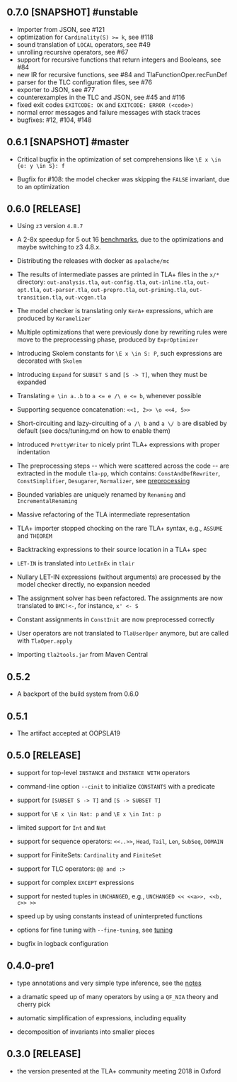 ## 0.7.0 [SNAPSHOT] #unstable

 * Importer from JSON, see #121
 * optimization for `Cardinality(S) >= k`, see #118
 * sound translation of `LOCAL` operators, see #49
 * unrolling recursive operators, see #67
 * support for recursive functions that return integers and Booleans, see #84
 * new IR for recursive functions, see #84 and TlaFunctionOper.recFunDef
 * parser for the TLC configuration files, see #76
 * exporter to JSON, see #77
 * counterexamples in the TLC and JSON, see #45 and #116
 * fixed exit codes `EXITCODE: OK` and `EXITCODE: ERROR (<code>)`
 * normal error messages and failure messages with stack traces
 * bugfixes: #12, #104, #148

## 0.6.1 [SNAPSHOT] #master

 * Critical bugfix in the optimization of set comprehensions like `\E x \in {e: y \in S}: f`

 * Bugfix for #108: the model checker was skipping the `FALSE` invariant,
   due to an optimization

## 0.6.0 [RELEASE]

 * Using `z3` version `4.8.7`

 * A 2-8x speedup for 5 out 16
   [benchmarks](https://github.com/konnov/apalache-tests),
   due to the optimizations and maybe switching to z3 4.8.x.
 
 * Distributing the releases with docker as `apalache/mc`

 * The results of intermediate passes are printed in TLA+ files
   in the `x/*` directory: `out-analysis.tla`, `out-config.tla`,
   `out-inline.tla`, `out-opt.tla`, `out-parser.tla`,
   `out-prepro.tla`, `out-priming.tla`, `out-transition.tla`,
   `out-vcgen.tla`

 * The model checker is translating only `KerA+` expressions,
   which are produced by `Keramelizer`

 * Multiple optimizations that were previously done by rewriting
   rules were move to the preprocessing phase, produced by
   `ExprOptimizer`

 * Introducing Skolem constants for `\E x \in S: P`, such
   expressions are decorated with `Skolem`

 * Introducing `Expand` for `SUBSET S` and `[S -> T]`, when
   they must be expanded

 * Translating `e \in a..b` to `a <= e /\ e <= b`, whenever possible

 * Supporting sequence concatenation: `<<1, 2>> \o <<4, 5>>`

 * Short-circuiting and lazy-circuiting of `a /\ b` and `a \/ b`
   are disabled by default (see docs/tuning.md on how to enable them)

 * Introduced `PrettyWriter` to nicely print TLA+ expressions
   with proper indentation

 * The preprocessing steps -- which were scattered across the code
   -- are extracted in the module `tla-pp`,
   which contains: `ConstAndDefRewriter`, `ConstSimplifier`,
   `Desugarer`, `Normalizer`, see [preprocessing](docs/preprocessing.md)

 * Bounded variables are uniquely renamed by `Renaming`
   and `IncrementalRenaming`

 * Massive refactoring of the TLA intermediate representation

 * TLA+ importer stopped chocking on the rare TLA+ syntax, e.g.,
   `ASSUME` and `THEOREM`

 * Backtracking expressions to their source location in a TLA+ spec

 * `LET-IN` is translated into `LetInEx` in `tlair`

 * Nullary LET-IN expressions (without arguments) are processed by
   the model checker directly, no expansion needed

 * The assignment solver has been refactored. The assignments are
   now translated to `BMC!<-`, for instance, `x' <- S`

 * Constant assignments in `ConstInit` are now preprocessed correctly

 * User operators are not translated to `TlaUserOper` anymore,
   but are called with `TlaOper.apply`

 * Importing `tla2tools.jar` from Maven Central

## 0.5.2

 * A backport of the build system from 0.6.0

## 0.5.1

 * The artifact accepted at OOPSLA19

## 0.5.0 [RELEASE]

 * support for top-level `INSTANCE` and `INSTANCE WITH` operators

 * command-line option `--cinit` to initialize `CONSTANTS` with a predicate

 * support for `[SUBSET S -> T]` and `[S -> SUBSET T]`

 * support for `\E x \in Nat: p` and `\E x \in Int: p`

 * limited support for `Int` and `Nat`

 * support for sequence operators: `<<..>>`, `Head`, `Tail`, `Len`, `SubSeq`, `DOMAIN`
 * support for FiniteSets: `Cardinality` and `FiniteSet`

 * support for TLC operators: `@@ and :>`

 * support for complex `EXCEPT` expressions

 * support for nested tuples in `UNCHANGED`, e.g., `UNCHANGED << <<a>>, <<b, c>> >>`

 * speed up by using constants instead of uninterpreted functions

 * options for fine tuning with `--fine-tuning`, see [tuning](https://github.com/konnov/apalache/blob/unstable/docs/tuning.md)

 * bugfix in logback configuration

## 0.4.0-pre1

 * type annotations and very simple type inference, see the [notes](https://github.com/konnov/apalache/blob/unstable/docs/types-and-annotations.md)

 * a dramatic speed up of many operators by using a `QF_NIA` theory and cherry pick

 * automatic simplification of expressions, including equality

 * decomposition of invariants into smaller pieces


## 0.3.0 [RELEASE]

 * the version presented at the TLA+ community meeting 2018 in Oxford
